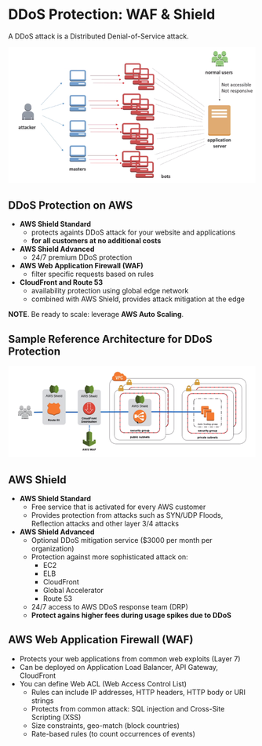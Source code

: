 # DDoS Protection: WAF & Shield

A DDoS attack is a Distributed Denial-of-Service attack.

![DDoS Attack](../../images/security/ddos_attack.png)

## DDoS Protection on AWS

- **AWS Shield Standard**
    - protects againts DDoS attack for your website and applications
    - **for all customers at no additional costs**
- **AWS Shield Advanced**
    - 24/7 premium DDoS protection
- **AWS Web Application Firewall (WAF)**
    - filter specific requests based on rules
- **CloudFront and Route 53**
    - availability protection using global edge network
    - combined with AWS Shield, provides attack mitigation at the edge

**NOTE**. Be ready to scale: leverage **AWS Auto Scaling**.

## Sample Reference Architecture for DDoS Protection

![Reference Architecture for DDoS Protection](../../images/security/ddos_protection.png)

## AWS Shield

- **AWS Shield Standard**
    - Free service that is activated for every AWS customer
    - Provides protection from attacks such as SYN/UDP Floods, Reflection attacks and other layer 3/4 attacks
- **AWS Shield Advanced**
    - Optional DDoS mitigation service ($3000 per month per organization)
    - Protection against more sophisticated attack on:
        - EC2
        - ELB
        - CloudFront
        - Global Accelerator
        - Route 53
    - 24/7 access to AWS DDoS response team (DRP)
    - **Protect agains higher fees during usage spikes due to DDoS**

## AWS Web Application Firewall (WAF)

- Protects your web applications from common web exploits (Layer 7)
- Can be deployed on Application Load Balancer, API Gateway, CloudFront
- You can define Web ACL (Web Access Control List)
    - Rules can include IP addresses, HTTP headers, HTTP body or URI strings
    - Protects from common attack: SQL injection and Cross-Site Scripting (XSS)
    - Size constraints, geo-match (block countries)
    - Rate-based rules (to count occurrences of events)